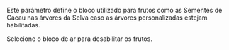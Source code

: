 Este parâmetro define o bloco utilizado para frutos como as Sementes de Cacau nas árvores da Selva caso as árvores personalizadas estejam habilitadas.

Selecione o bloco de ar para desabilitar os frutos.